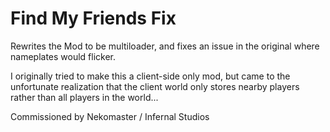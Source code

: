 # Find My Friends Fix

Rewrites the Mod to be multiloader, and fixes an issue in the original where nameplates would flicker.

I originally tried to make this a client-side only mod, but came to the unfortunate realization that the client world only stores nearby players rather than all players in the world...

Commissioned by Nekomaster / Infernal Studios
